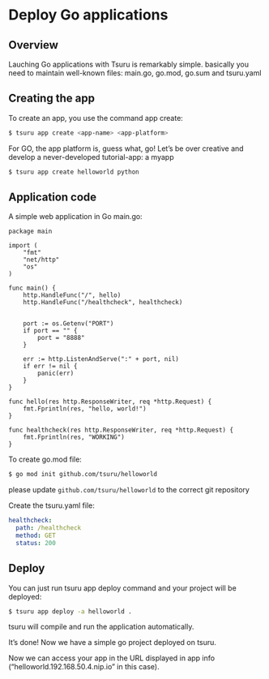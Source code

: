 # Deploy Go applications

## Overview

Lauching Go applications with Tsuru is remarkably simple. basically you need to maintain well-known files: main.go, go.mod, go.sum and tsuru.yaml

## Creating the app

To create an app, you use the command app create:

``` bash
$ tsuru app create <app-name> <app-platform>
```

For GO, the app platform is, guess what, go! Let’s be over creative and develop a never-developed tutorial-app: a myapp

``` bash
$ tsuru app create helloworld python
```

## Application code

A simple web application in Go main.go:



``` golang
package main

import (
    "fmt"
    "net/http"
    "os"
)

func main() {
    http.HandleFunc("/", hello)
    http.HandleFunc("/healthcheck", healthcheck)


    port := os.Getenv("PORT")
    if port == "" {
        port = "8888"
    }

    err := http.ListenAndServe(":" + port, nil)
    if err != nil {
        panic(err)
    }
}

func hello(res http.ResponseWriter, req *http.Request) {
    fmt.Fprintln(res, "hello, world!")
}

func healthcheck(res http.ResponseWriter, req *http.Request) {
    fmt.Fprintln(res, "WORKING")
}
```

To create go.mod file:

``` bash
$ go mod init github.com/tsuru/helloworld
```

please update `github.com/tsuru/helloworld` to the correct git repository


Create the tsuru.yaml file:

``` yaml
healthcheck:
  path: /healthcheck
  method: GET
  status: 200
```

## Deploy

You can just run tsuru app deploy command and your project will be deployed:

``` bash
$ tsuru app deploy -a helloworld .
```

tsuru will compile and run the application automatically.

It’s done! Now we have a simple go project deployed on tsuru.

Now we can access your app in the URL displayed in app info (“helloworld.192.168.50.4.nip.io” in this case).
